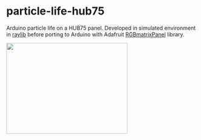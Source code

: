 # particle-life-hub75
Arduino particle life on a HUB75 panel. Developed in simulated environment in [raylib](https://www.raylib.com/index.html) before porting to Arduino with Adafruit [RGBmatrixPanel](https://github.com/adafruit/RGB-matrix-Panel) library.

<img src="https://user-images.githubusercontent.com/35513545/232258647-fae979f7-b748-4b64-9665-061b10badf54.gif" width="320" height="240" />
